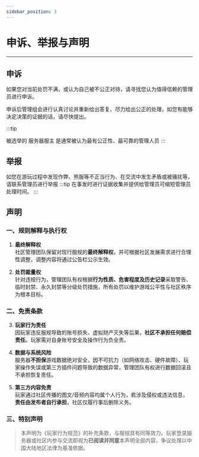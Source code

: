 ```yaml
---
sidebar_position: 3
---
```

# 申诉、举报与声明
---
## 申诉
如果您对当前处罚不满，或认为自己被不公正对待，请寻找您认为值得信赖的管理员进行申诉。

申诉后管理组会进行认真讨论并重新给出答复、尽力给出公正的处理，如您有能够决定决策的证据的话，请尽快提出。

:::tip

被选举的 服务器服主 是通常被认为最有公正性、最可靠的管理人员
:::

## 举报
如您在游玩过程中发现作弊、熊服等不正当行为、在交流中发生矛盾或被骚扰等，请联系管理员进行举报
:::tip
在事发时进行证据收集并提供给管理员可缩短管理员处理时间。
:::

## 声明

### 一、规则解释与执行权

1. **最终解释权**  
   社区管理团队保留对现行服规的**最终解释权**，并可根据社区发展需求进行合理性调整，调整内容将通过公告栏公示生效。  

2. **处罚裁量权**  
   针对违规行为，管理团队有权根据**行为性质、危害程度及历史记录**采取警告、临时封禁、永久封禁等分级处罚措施，所有处罚以维护游戏公平性与社区秩序为根本目标。

### 二、免责条款

3. **玩家行为责任**  
   因玩家违反服规导致的账号损失、虚拟财产灭失等后果，**社区不承担任何赔偿责任**。玩家需对自身账号安全及操作行为负全责。  

4. **数据与系统风险**  
   服务器**不担保**游戏数据绝对安全，因不可抗力（如网络攻击、硬件故障）、玩家操作失误或第三方插件问题导致的数据异常，管理团队有权进行数据回滚且不承担恢复责任。  

5. **第三方内容免责**  
   玩家通过社区传播的图文/音频内容均属个人行为，若涉及侵权或违法信息，**责任由发布者自行承担**，社区仅履行事后删除义务。

### 三、特别声明
> 本声明为《玩家行为规范》的补充条款，与服规具有同等效力。玩家登录服务器或社区内参与交流即视为**已阅读并同意**本声明全部内容，争议处理以中国大陆地区法律为基准依据。